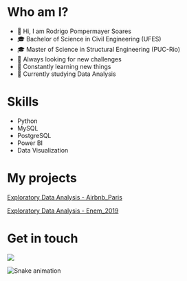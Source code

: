 # Who am I?
- 👋 Hi, I am Rodrigo Pompermayer Soares
- 🎓 Bachelor of Science in Civil Engineering (UFES)
- 🎓 Master of Science in Structural Engineering (PUC-Rio)
- 📖 Always looking for new challenges 
- 📖 Constantly learning new things
- 📝 Currently studying Data Analysis

# Skills
- Python
- MySQL
- PostgreSQL
- Power BI
- Data Visualization

# My projects
[Exploratory Data Analysis - Airbnb_Paris](https://github.com/rodrigopsoares/EDA_Airbnb_Paris)

[Exploratory Data Analysis - Enem_2019](https://github.com/rodrigopsoares/EAD_Enem_2019)

# Get in touch
<div> 
 
  <a href="https://www.linkedin.com/in/rodrigoposoares/" target="_blank"><img src="https://img.shields.io/badge/-LinkedIn-%230077B5?style=for-the-badge&logo=linkedin&logoColor=white" target="_blank"></a> 

 ![Snake animation](https://github.com/rodrigopsoares/rodrigoposoares/blob/output/github-contribution-grid-snake.svg)
  
</div>
